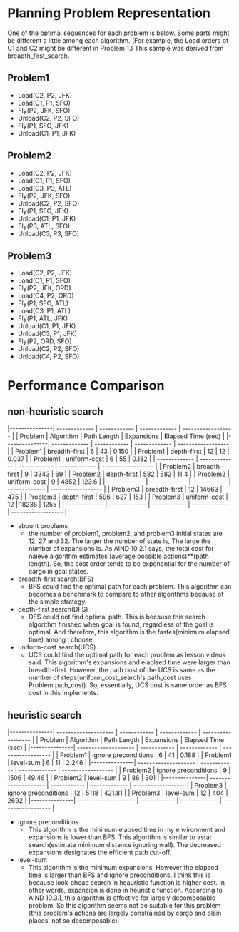 # Planning Problem Representation

One of the optimal sequences for each problem is below.
Some parts might be different a little among each algorithm.
(For example, the Load orders of C1 and C2 might be different in Problem 1.)
This sample was derived from breadth_first_search.

## Problem1
* Load(C2, P2, JFK)
* Load(C1, P1, SFO)
* Fly(P2, JFK, SFO)
* Unload(C2, P2, SFO)
* Fly(P1, SFO, JFK)
* Unload(C1, P1, JFK)


## Problem2
* Load(C2, P2, JFK)
* Load(C1, P1, SFO)
* Load(C3, P3, ATL)
* Fly(P2, JFK, SFO)
* Unload(C2, P2, SFO)
* Fly(P1, SFO, JFK)
* Unload(C1, P1, JFK)
* Fly(P3, ATL, SFO)
* Unload(C3, P3, SFO)

## Problem3
* Load(C2, P2, JFK)
* Load(C1, P1, SFO)
* Fly(P2, JFK, ORD)
* Load(C4, P2, ORD)
* Fly(P1, SFO, ATL)
* Load(C3, P1, ATL)
* Fly(P1, ATL, JFK)
* Unload(C1, P1, JFK)
* Unload(C3, P1, JFK)
* Fly(P2, ORD, SFO)
* Unload(C2, P2, SFO)
* Unload(C4, P2, SFO)

# Performance Comparison
## non-heuristic search

|---------------| ------------- | ------------ | -------------  | ------------------ |
| Problem       | Algorithm     | Path Length  |  Expansions    | Elapsed Time (sec) |
|---------------| ------------- | ------------ | -------------  | ------------------ |
| Problem1      | breadth-first | 6            | 43             | 0.150              |
| Problem1      | depth-first   | 12           | 12             | 0.037              |
| Problem1      | uniform-cost  | 6            | 55             | 0.182              |
| ------------- | ------------- | ------------ | -------------  | ------------------ |
| Problem2      | breadth-first | 9            | 3343           | 69                 |
| Problem2      | depth-first   | 582          | 582            | 11.4               |
| Problem2      | uniform-cost  | 9            | 4852           | 123.6              |
| ------------- | ------------- | ------------ | -------------  | ------------------ |
| Problem3      | breadth-first | 12           | 14663          | 475                |
| Problem3      | depth-first   | 596          | 627            | 15.1               |
| Problem3      | uniform-cost  | 12           | 18235          | 1255               |
| ------------- | ------------- | ------------ | -------------  | ------------------ |

* abount problems
  * the number of problem1, problem2, and problem3 initial states are 12, 27 and 32. The larger the number of state is, The large the number of expansions is. As AIND 10.2.1 says, the total cost for naieve algorithm estimates (average possible actions)**(path length). So, the cost order tends to be exponential for the number of cargo in goal states.
* breadth-first search(BFS)
  * BFS could find the optimal path for each problem. This algorithm can becomes a benchmark to compare to other algorithms because of the simple strategy.
* depth-first search(DFS)
  * DFS could not find optimal path. This is because this search algorithm finished when goal is found, regardless of the goal is optimal. And therefore, this algorithm is the fastes(minimum elapsed time) among I choose.
* uniform-cost search(UCS)
  * UCS could find the optimal path for each problem as lesson videos said. This algorithm's expansions and elaplsed time were larger than breadth-first. However, the path cost of the UCS is same as the number of steps(uniform_cost_search's path_cost uses Problem.path_cost). So, essentially, UCS cost is same order as BFS cost in this implements.

  

## heuristic search

|---------------| -------------------- | ------------ | -------------  | ------------------ |
| Problem       | Algorithm            | Path Length  |  Expansions    | Elapsed Time (sec) |
|---------------| -------------------- | ------------ | -------------  | ------------------ |
| Problem1      | ignore preconditions | 6            | 41             | 0.188              |
| Problem1      | level-sum            | 6            | 11             | 2.246              |
|---------------| -------------------- | ------------ | -------------  | ------------------ |
| Problem2      | ignore preconditions | 9            | 1506           | 49.46              |
| Problem2      | level-sum            | 9            | 86             | 301                |
|---------------| -------------------- | ------------ | -------------  | ------------------ |
| Problem3      | ignore preconditions | 12           | 5118           | 421.81             |
| Problem3      | level-sum            | 12           | 404            | 2692               |
|---------------| -------------------- | ------------ | -------------  | ------------------ |

* ignore preconditions
  * This algorithm is the minimum elapsed time in my environment and expansions is lower than BFS. This algorithm is similar to astar search(estimate minimum distance ignoring wall). The decreased expansions designates the efficient path cut-off.
* level-sum
  * This algorithm is the minimum expansions. However the elapsed time is larger than BFS and ignore preconditions. I think this is because look-ahead search in heauristic function is higher cost. In other words, expansion is done in heuristic function. According to AIND 10.3.1, this algorithm is effective for largely decomposable problem. So this algorithm seems not be suitable for this problem (this problem's actions are largely constrained by cargo and plain places, not so decomposable).


